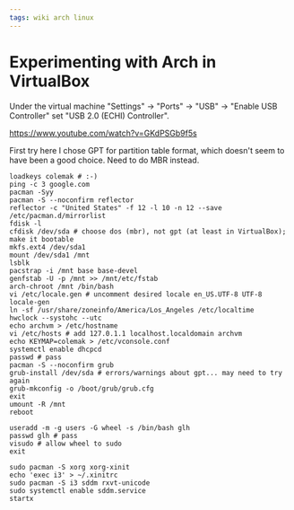 ```yaml
---
tags: wiki arch linux
---
```


# Experimenting with Arch in VirtualBox

Under the virtual machine "Settings" → "Ports" → "USB" → "Enable USB Controller" set "USB 2.0 (ECHI) Controller".

https://www.youtube.com/watch?v=GKdPSGb9f5s

First try here I chose GPT for partition table format, which doesn't seem to have been a good choice. Need to do MBR instead.

```
loadkeys colemak # :-)
ping -c 3 google.com
pacman -Syy
pacman -S --noconfirm reflector
reflector -c "United States" -f 12 -l 10 -n 12 --save /etc/pacman.d/mirrorlist
fdisk -l
cfdisk /dev/sda # choose dos (mbr), not gpt (at least in VirtualBox); make it bootable
mkfs.ext4 /dev/sda1
mount /dev/sda1 /mnt
lsblk
pacstrap -i /mnt base base-devel
genfstab -U -p /mnt >> /mnt/etc/fstab
arch-chroot /mnt /bin/bash
vi /etc/locale.gen # uncomment desired locale en_US.UTF-8 UTF-8
locale-gen
ln -sf /usr/share/zoneinfo/America/Los_Angeles /etc/localtime
hwclock --systohc --utc
echo archvm > /etc/hostname
vi /etc/hosts # add 127.0.1.1 localhost.localdomain archvm
echo KEYMAP=colemak > /etc/vconsole.conf
systemctl enable dhcpcd
passwd # pass
pacman -S --noconfirm grub
grub-install /dev/sda # errors/warnings about gpt... may need to try again
grub-mkconfig -o /boot/grub/grub.cfg
exit
umount -R /mnt
reboot

useradd -m -g users -G wheel -s /bin/bash glh
passwd glh # pass
visudo # allow wheel to sudo
exit

sudo pacman -S xorg xorg-xinit
echo 'exec i3' > ~/.xinitrc
sudo pacman -S i3 sddm rxvt-unicode
sudo systemctl enable sddm.service
startx
```
